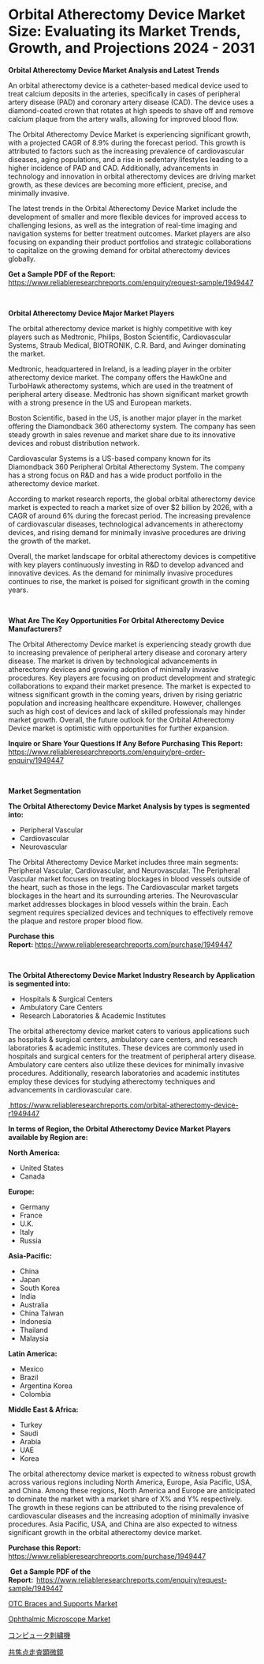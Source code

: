 <p><h1>Orbital Atherectomy Device Market Size: Evaluating its Market Trends, Growth, and Projections 2024 - 2031</h1></p><p><strong>Orbital Atherectomy Device Market Analysis and Latest Trends</strong></p>
<p><p>An orbital atherectomy device is a catheter-based medical device used to treat calcium deposits in the arteries, specifically in cases of peripheral artery disease (PAD) and coronary artery disease (CAD). The device uses a diamond-coated crown that rotates at high speeds to shave off and remove calcium plaque from the artery walls, allowing for improved blood flow.</p><p>The Orbital Atherectomy Device Market is experiencing significant growth, with a projected CAGR of 8.9% during the forecast period. This growth is attributed to factors such as the increasing prevalence of cardiovascular diseases, aging populations, and a rise in sedentary lifestyles leading to a higher incidence of PAD and CAD. Additionally, advancements in technology and innovation in orbital atherectomy devices are driving market growth, as these devices are becoming more efficient, precise, and minimally invasive.</p><p>The latest trends in the Orbital Atherectomy Device Market include the development of smaller and more flexible devices for improved access to challenging lesions, as well as the integration of real-time imaging and navigation systems for better treatment outcomes. Market players are also focusing on expanding their product portfolios and strategic collaborations to capitalize on the growing demand for orbital atherectomy devices globally.</p></p>
<p><strong>Get a Sample PDF of the Report:&nbsp;</strong> <a href="https://www.reliableresearchreports.com/enquiry/request-sample/1949447">https://www.reliableresearchreports.com/enquiry/request-sample/1949447</a></p>
<p>&nbsp;</p>
<p><strong>Orbital Atherectomy Device Major Market Players</strong></p>
<p><p>The orbital atherectomy device market is highly competitive with key players such as Medtronic, Philips, Boston Scientific, Cardiovascular Systems, Straub Medical, BIOTRONIK, C.R. Bard, and Avinger dominating the market. </p><p>Medtronic, headquartered in Ireland, is a leading player in the orbiter atherectomy device market. The company offers the HawkOne and TurboHawk atherectomy systems, which are used in the treatment of peripheral artery disease. Medtronic has shown significant market growth with a strong presence in the US and European markets. </p><p>Boston Scientific, based in the US, is another major player in the market offering the Diamondback 360 atherectomy system. The company has seen steady growth in sales revenue and market share due to its innovative devices and robust distribution network.</p><p>Cardiovascular Systems is a US-based company known for its Diamondback 360 Peripheral Orbital Atherectomy System. The company has a strong focus on R&D and has a wide product portfolio in the atherectomy device market. </p><p>According to market research reports, the global orbital atherectomy device market is expected to reach a market size of over $2 billion by 2026, with a CAGR of around 6% during the forecast period. The increasing prevalence of cardiovascular diseases, technological advancements in atherectomy devices, and rising demand for minimally invasive procedures are driving the growth of the market.</p><p>Overall, the market landscape for orbital atherectomy devices is competitive with key players continuously investing in R&D to develop advanced and innovative devices. As the demand for minimally invasive procedures continues to rise, the market is poised for significant growth in the coming years.</p></p>
<p>&nbsp;</p>
<p><strong>What Are The Key Opportunities For Orbital Atherectomy Device Manufacturers?</strong></p>
<p><p>The Orbital Atherectomy Device market is experiencing steady growth due to increasing prevalence of peripheral artery disease and coronary artery disease. The market is driven by technological advancements in atherectomy devices and growing adoption of minimally invasive procedures. Key players are focusing on product development and strategic collaborations to expand their market presence. The market is expected to witness significant growth in the coming years, driven by rising geriatric population and increasing healthcare expenditure. However, challenges such as high cost of devices and lack of skilled professionals may hinder market growth. Overall, the future outlook for the Orbital Atherectomy Device market is optimistic with opportunities for further expansion.</p></p>
<p><strong>Inquire or Share Your Questions If Any Before Purchasing This Report:</strong> <a href="https://www.reliableresearchreports.com/enquiry/pre-order-enquiry/1949447">https://www.reliableresearchreports.com/enquiry/pre-order-enquiry/1949447</a></p>
<p>&nbsp;</p>
<p><strong>Market Segmentation</strong></p>
<p><strong>The Orbital Atherectomy Device Market Analysis by types is segmented into:</strong></p>
<p><ul><li>Peripheral Vascular</li><li>Cardiovascular</li><li>Neurovascular</li></ul></p>
<p><p>The Orbital Atherectomy Device Market includes three main segments: Peripheral Vascular, Cardiovascular, and Neurovascular. The Peripheral Vascular market focuses on treating blockages in blood vessels outside of the heart, such as those in the legs. The Cardiovascular market targets blockages in the heart and its surrounding arteries. The Neurovascular market addresses blockages in blood vessels within the brain. Each segment requires specialized devices and techniques to effectively remove the plaque and restore proper blood flow.</p></p>
<p><strong>Purchase this Report:&nbsp;</strong><a href="https://www.reliableresearchreports.com/purchase/1949447">https://www.reliableresearchreports.com/purchase/1949447</a></p>
<p>&nbsp;</p>
<p><strong>The Orbital Atherectomy Device Market Industry Research by Application is segmented into:</strong></p>
<p><ul><li>Hospitals & Surgical Centers</li><li>Ambulatory Care Centers</li><li>Research Laboratories & Academic Institutes</li></ul></p>
<p><p>The orbital atherectomy device market caters to various applications such as hospitals & surgical centers, ambulatory care centers, and research laboratories & academic institutes. These devices are commonly used in hospitals and surgical centers for the treatment of peripheral artery disease. Ambulatory care centers also utilize these devices for minimally invasive procedures. Additionally, research laboratories and academic institutes employ these devices for studying atherectomy techniques and advancements in cardiovascular care.</p></p>
<p><a href="https://www.reliableresearchreports.com/orbital-atherectomy-device-r1949447">&nbsp;https://www.reliableresearchreports.com/orbital-atherectomy-device-r1949447</a></p>
<p><strong>In terms of Region, the Orbital Atherectomy Device Market Players available by Region are:</strong></p>
<p>
    <p> <strong> North America: </strong>
        <ul>
            <li>United States</li>
            <li>Canada</li>
        </ul>
        </p> 
    <p> <strong> Europe: </strong>
        <ul>
            <li>Germany</li>
            <li>France</li>
            <li>U.K.</li>
            <li>Italy</li>
            <li>Russia</li>
        </ul>
        </p> 
    <p> <strong> Asia-Pacific: </strong>
        <ul>
            <li>China</li>
            <li>Japan</li>
            <li>South Korea</li>
            <li>India</li>
            <li>Australia</li>
            <li>China Taiwan</li>
            <li>Indonesia</li>
            <li>Thailand</li>
            <li>Malaysia</li>
        </ul>
        </p> 
    <p> <strong> Latin America: </strong>
        <ul>
            <li>Mexico</li>
            <li>Brazil</li>
            <li>Argentina Korea</li>
            <li>Colombia</li>
        </ul>
        </p> 
    <p> <strong> Middle East & Africa: </strong>
        <ul>
            <li>Turkey</li>
            <li>Saudi</li>
            <li>Arabia</li>
            <li>UAE</li>
            <li>Korea</li>
        </ul>
    </p>
    </p>
<p><p>The orbital atherectomy device market is expected to witness robust growth across various regions including North America, Europe, Asia Pacific, USA, and China. Among these regions, North America and Europe are anticipated to dominate the market with a market share of X% and Y% respectively. The growth in these regions can be attributed to the rising prevalence of cardiovascular diseases and the increasing adoption of minimally invasive procedures. Asia Pacific, USA, and China are also expected to witness significant growth in the orbital atherectomy device market.</p></p>
<p><strong>Purchase this Report: </strong><a href="https://www.reliableresearchreports.com/purchase/1949447">https://www.reliableresearchreports.com/purchase/1949447</a></p>
<p>&nbsp;<strong>Get a Sample PDF of the Report:&nbsp;&nbsp;</strong><a href="https://www.reliableresearchreports.com/enquiry/request-sample/1949447">https://www.reliableresearchreports.com/enquiry/request-sample/1949447</a></p>
<p><strong></strong></p>
<p><p><a href="https://github.com/kufem1/Market-Research-Report-List-2/blob/main/otc-braces-and-supports-market.md">OTC Braces and Supports Market</a></p><p><a href="https://github.com/kosella/Market-Research-Report-List-3/blob/main/ophthalmic-microscope-market.md">Ophthalmic Microscope Market</a></p><p><a href="https://github.com/lily-u-genius/Market-Research-Report-List-1/blob/main/429010748297.md">コンピュータ刺繍機</a></p><p><a href="https://github.com/DemarcusKuhlman/Market-Research-Report-List-1/blob/main/484672948298.md">共焦点走査顕微鏡</a></p></p>